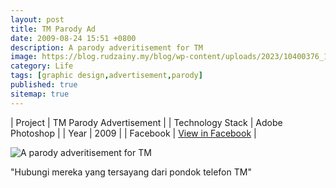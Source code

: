 ```yaml
---
layout: post
title: TM Parody Ad
date: 2009-08-24 15:51 +0800
description: A parody adveritisement for TM
image: https://blog.rudzainy.my/blog/wp-content/uploads/2023/10400376_132225319544_8304899_n.jpg
category: Life
tags: [graphic design,advertisement,parody]
published: true
sitemap: true
---
```


| Project | TM Parody Advertisement |
| Technology Stack | Adobe Photoshop |
| Year | 2009 |
| Facebook | [View in Facebook](https://www.facebook.com/photo/?fbid=132225319544&set=a.132142194544) |

![A parody adveritisement for TM](https://blog.rudzainy.my/blog/wp-content/uploads/2023/10400376_132225319544_8304899_n.jpg)

"Hubungi mereka yang tersayang dari pondok telefon TM"